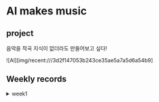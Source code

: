 # AI makes music

## project
 음악을 작곡 지식이 없더라도 만들어보고 싶다!


![AI][img/recent:///3d2f147053b243ce35ae5a7a5d6a54b9]

## Weekly records

<details>
<summary> week1 </summary>
<div markdown='1'>
  
 - 
